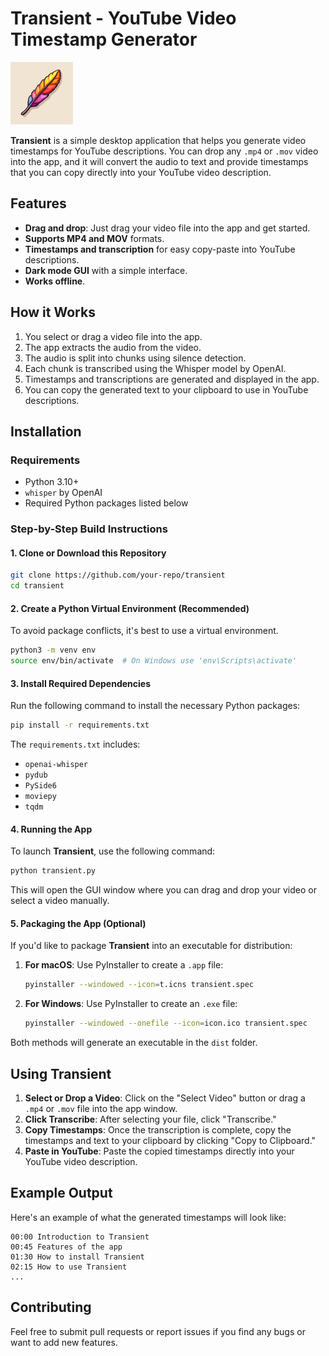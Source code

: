 # Transient - YouTube Video Timestamp Generator

![Transient App Icon](assets/transient.png)

**Transient** is a simple desktop application that helps you generate video timestamps for YouTube descriptions. You can drop any `.mp4` or `.mov` video into the app, and it will convert the audio to text and provide timestamps that you can copy directly into your YouTube video description.

## Features

- **Drag and drop**: Just drag your video file into the app and get started.
- **Supports MP4 and MOV** formats.
- **Timestamps and transcription** for easy copy-paste into YouTube descriptions.
- **Dark mode GUI** with a simple interface.
- **Works offline**.

## How it Works

1. You select or drag a video file into the app.
2. The app extracts the audio from the video.
3. The audio is split into chunks using silence detection.
4. Each chunk is transcribed using the Whisper model by OpenAI.
5. Timestamps and transcriptions are generated and displayed in the app.
6. You can copy the generated text to your clipboard to use in YouTube descriptions.

## Installation

### Requirements

- Python 3.10+
- `whisper` by OpenAI
- Required Python packages listed below

### Step-by-Step Build Instructions

#### 1. Clone or Download this Repository

```bash
git clone https://github.com/your-repo/transient
cd transient
```

#### 2. Create a Python Virtual Environment (Recommended)

To avoid package conflicts, it's best to use a virtual environment.

```bash
python3 -m venv env
source env/bin/activate  # On Windows use 'env\Scripts\activate'
```

#### 3. Install Required Dependencies

Run the following command to install the necessary Python packages:

```bash
pip install -r requirements.txt
```

The `requirements.txt` includes:

- `openai-whisper`
- `pydub`
- `PySide6`
- `moviepy`
- `tqdm`

#### 4. Running the App

To launch **Transient**, use the following command:

```bash
python transient.py
```

This will open the GUI window where you can drag and drop your video or select a video manually.

#### 5. Packaging the App (Optional)

If you'd like to package **Transient** into an executable for distribution:

1. **For macOS**:
   Use PyInstaller to create a `.app` file:

   ```bash
   pyinstaller --windowed --icon=t.icns transient.spec
   ```

2. **For Windows**:
   Use PyInstaller to create an `.exe` file:

   ```bash
   pyinstaller --windowed --onefile --icon=icon.ico transient.spec
   ```

Both methods will generate an executable in the `dist` folder.

## Using Transient

1. **Select or Drop a Video**: Click on the "Select Video" button or drag a `.mp4` or `.mov` file into the app window.
2. **Click Transcribe**: After selecting your file, click "Transcribe."
3. **Copy Timestamps**: Once the transcription is complete, copy the timestamps and text to your clipboard by clicking "Copy to Clipboard."
4. **Paste in YouTube**: Paste the copied timestamps directly into your YouTube video description.

## Example Output

Here's an example of what the generated timestamps will look like:

```
00:00 Introduction to Transient
00:45 Features of the app
01:30 How to install Transient
02:15 How to use Transient
...
```

## Contributing

Feel free to submit pull requests or report issues if you find any bugs or want to add new features.

